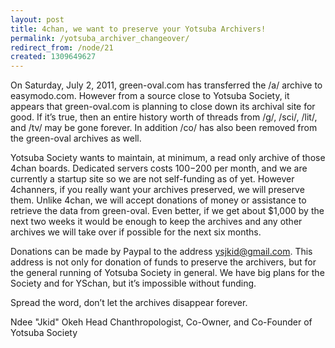 ```yaml
---
layout: post
title: 4chan, we want to preserve your Yotsuba Archivers!
permalink: /yotsuba_archiver_changeover/
redirect_from: /node/21
created: 1309649627
---
```

On Saturday, July 2, 2011, green-oval.com has transferred  the /a/ archive to easymodo.com. However from a source close to Yotsuba Society, it appears that green-oval.com is planning to close down its archival site for good. If it’s true, then an entire history worth of threads from /g/, /sci/, /lit/, and /tv/ may be gone forever. In addition /co/ has also been removed from the green-oval archives as well.  

Yotsuba Society wants to maintain, at minimum, a read only archive of those 4chan boards. Dedicated servers costs $100-$200 per month, and we are currently a startup site so we are not self-funding as of yet. However 4channers, if you really want your archives preserved, we will preserve them. Unlike 4chan, we will accept donations of money or assistance to retrieve the data from green-oval. Even better, if we get about $1,000 by the next two weeks it would be enough to keep the archives and any other archives we will take over if possible for the next six months.

Donations can be made by Paypal to the address ysjkid@gmail.com. This address is not only for donation of funds to preserve the archivers, but for the general running of Yotsuba Society in general. We have big plans for the Society and for YSchan, but it’s impossible without funding.

Spread the word, don’t let the archives disappear forever. 

Ndee "Jkid" Okeh
Head Chanthropologist, Co-Owner, and Co-Founder of Yotsuba Society

